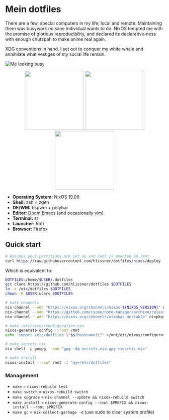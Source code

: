 # Mein dotfiles

There are a few, special computers in my life; local and remote. Maintaining
them was busywork no sane individual wants to do. NixOS tempted me with the
promise of glorious reproducibility, and declared its declarative-ness with
enough chutzpah to make anime real again.

XDG conventions in hand, I set out to conquer my white whale and annihilate what
vestiges of my social life remain.

![Me looking busy](/../screenshots/fluorescence/fakebusy.png?raw=true)

<p align="center">
<span><img src="/../screenshots/fluorescence/desktop.png?raw=true" height="188" /></span>
<span><img src="/../screenshots/fluorescence/rofi.png?raw=true" height="188" /></span>
<span><img src="/../screenshots/fluorescence/tiling.png?raw=true" height="188" /></span>
</p>

+ **Operating System:** NixOS 19.09
+ **Shell:** zsh + zgen
+ **DE/WM:** bspwm + polybar
+ **Editor:** [Doom Emacs][doom-emacs] (and occasionally [vim][vimrc])
+ **Terminal:** st
+ **Launcher:** Rofi
+ **Browser:** Firefox

## Quick start

```sh
# Assumes your partitions are set up and root is mounted on /mnt
curl https://raw.githubusercontent.com/hlissner/dotfiles/nixos/deploy | sh
```

Which is equivalent to:

```sh
DOTFILES=/home/$USER/.dotfiles
git clone https://github.com/hlissner/dotfiles $DOTFILES
ln -s /etc/dotfiles $DOTFILES
chown -R $USER:users $DOTFILES

# make channels
nix-channel --add "https://nixos.org/channels/nixos-${NIXOS_VERSION}" nixos
nix-channel --add "https://github.com/rycee/home-manager/archive/release-${NIXOS_VERSION}.tar.gz" home-manager
nix-channel --add "https://nixos.org/channels/nixpkgs-unstable" nixpkgs-unstable

# make /etc/nixos/configuration.nix
nixos-generate-config --root /mnt
echo "import /etc/dotfiles \"$$(hostname)\"" >/mnt/etc/nixos/configuration.nix

# make secrets.nix
nix-shell -p gnupg --run "gpg -dq secrets.nix.gpg >secrets.nix"

# make install
nixos-install --root /mnt -I "my=/etc/dotfiles"
```

### Management

+ `make` = `nixos-rebuild test`
+ `make switch` = `nixos-rebuild switch`
+ `make upgrade` = `nix-channel --update && nixos-rebuild switch`
+ `make install` = `nixos-generate-config --root $PREFIX && nixos-install --root
  $PREFIX`
+ `make gc` = `nix-collect-garbage -d` (use sudo to clear system profile)


[doom-emacs]: https://github.com/hlissner/doom-emacs
[vimrc]: https://github.com/hlissner/.vim
